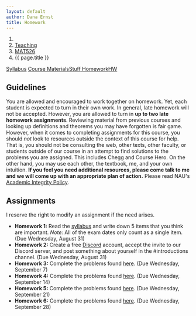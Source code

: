 ```yaml
---
layout: default
author: Dana Ernst
title: Homework
---
```


<ol class="breadcrumb">
  <li><a href="/"><i class="fa fa-home"></i></a></li>
  <li><a href="/teaching/">Teaching</a></li>
  <li><a href="/teaching/mat526f22">MAT526</a></li>
  <li class="active">{{ page.title }}</li>
</ol>

<div class="row">
<div class="col-xs-12">
<div class="btn-group btn-group-justified">
<a class="btn btn-default btn-success" href="{{site.baseurl}}/teaching/mat526f22/syllabus/">Syllabus</a>
<a class="btn btn-default btn-primary" href="{{site.baseurl}}/teaching/mat526f22/materials/">
<span class="hidden-xs">Course Materials</span><span class="visible-xs">Stuff</span>
</a>
<a class="btn btn-default btn-warning" href="{{site.baseurl}}/teaching/mat526f22/homework/">
<span class="hidden-xs">Homework</span><span class="visible-xs">HW</span>
</a>
</div>
</div>
</div>

## Guidelines ##
You are allowed and encouraged to work together on homework. Yet, each student is expected to turn in their own work. In general, late homework will not be accepted. However, you are allowed to turn in **up to two late homework assignments**. Reviewing material from previous courses and looking up definitions and theorems you may have forgotten is fair game. However, when it comes to completing assignments for this course, you should *not* look to resources outside the context of this course for help.  That is, you should not be consulting the web, other texts, other faculty, or students outside of our course in an attempt to find solutions to the problems you are assigned.  This includes Chegg and Course Hero. On the other hand, you may use each other, the textbook, me, and your own intuition. **If you feel you need additional resources, please come talk to me and we will come up with an appropriate plan of action.** Please read NAU's [Academic Integrity Policy](https://www5.nau.edu/policies/Client/Details/828?whoIsLooking=Students&pertainsTo=All&sortDirection=Ascending&page=1).

## Assignments ##
I reserve the right to modify an assignment if the need arises.  

- **Homework 1:** Read the [syllabus]({{site.baseurl}}/teaching/mat526f22/syllabus/) and write down 5 items that you think are important. *Note:*  All of the exam dates only count as a single item.  (Due Wednesday, August 31)
- **Homework 2:** Create a free [Discord](http://discord.com) account, accept the invite to our Discord server, and post something about yourself in the #introductions channel. (Due Wednesday, August 31)
- **Homework 3:** Complete the problems found [here]({{site.baseurl}}/teaching/mat526f22/526HW3.pdf). (Due Wednesday, September 7)
- **Homework 4:** Complete the problems found [here]({{site.baseurl}}/teaching/mat526f22/526HW4.pdf). (Due Wednesday, September 14)
- **Homework 5:** Complete the problems found [here]({{site.baseurl}}/teaching/mat526f22/526HW5.pdf). (Due Wednesday, September 21)
- **Homework 6:** Complete the problems found [here]({{site.baseurl}}/teaching/mat526f22/526HW5.pdf). (Due Wednesday, September 28)
